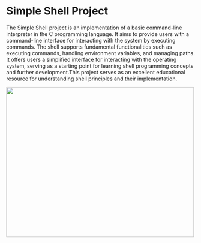 # Simple Shell Project

The Simple Shell project is an implementation of a basic command-line interpreter in the C programming language. It aims to provide users with a command-line interface for interacting with the system by executing commands. The shell supports fundamental functionalities such as executing commands, handling environment variables, and managing paths. It offers users a simplified interface for interacting with the operating system, serving as a starting point for learning shell programming concepts and further development.This project serves as an excellent educational resource for understanding shell principles and their implementation.

<img src="https://cdn.educba.com/academy/wp-content/uploads/2020/01/Bash-Shell-in-Linux-2.jpg" width="500" height="400">
